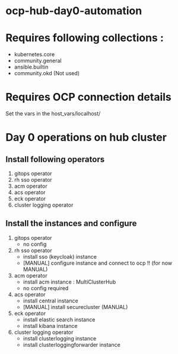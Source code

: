 # ocp-hub-day0-automation

# Requires following collections : 
- kubernetes.core 
- community.general
- ansible.builtin
- community.okd (Not used)

# Requires OCP connection details
Set the vars in the host_vars/localhost/

# Day 0 operations on hub cluster 

## Install following operators
1. gitops operator
2. rh sso operator
3. acm operator
4. acs operator
5. eck operator
6. cluster logging operator

## Install the instances and configure 
1. gitops operator
    - no config
2. rh sso operator
    - install sso (keycloak) instance
    -  [MANUAL] configure instance and connect to ocp !! (for now MANUAL)    
3. acm operator
    - install acm instance : MultiClusterHub
    - no config required
4. acs operator
    - install central instance
    -  [MANUAL] install securecluster (MANUAL)
5. eck operator
    - install elastic search instance
    - install kibana instance
6. cluster logging operator
    - install clusterlogging instance
    - install clusterloggingforwarder instance



